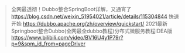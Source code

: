 > 全网最透彻！Dubbo整合SpringBoot详解，又通宵了
https://blog.csdn.net/weixin_51954021/article/details/115304844
快速开始
https://dubbo.apache.org/zh/overview/quickstart/
2021最新Springboot整合Dubbo(全网最全dubbo教程)分布式微服务教程IDEA版
https://www.bilibili.com/video/BV16U4y1P79r?p=9&spm_id_from=pageDriver